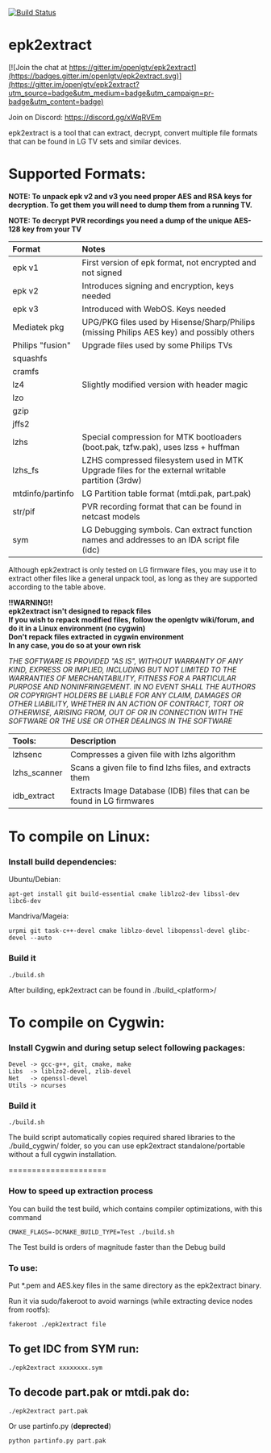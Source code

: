 [![Build Status](https://travis-ci.org/openlgtv/epk2extract.svg?branch=master)](https://travis-ci.org/openlgtv/epk2extract)

epk2extract
===========

[![Join the chat at https://gitter.im/openlgtv/epk2extract](https://badges.gitter.im/openlgtv/epk2extract.svg)](https://gitter.im/openlgtv/epk2extract?utm_source=badge&utm_medium=badge&utm_campaign=pr-badge&utm_content=badge)

Join on Discord: https://discord.gg/xWqRVEm

epk2extract is a tool that can extract, decrypt, convert multiple file formats that can be found in LG TV sets and similar devices.

Supported Formats:
===========================================
**NOTE: To unpack epk v2 and v3 you need proper AES and RSA keys for decryption. To get them you will need to dump them from a running TV.**

**NOTE: To decrypt PVR recordings you need a dump of the unique AES-128 key from your TV**

| Format	| Notes
| :-----	| :-----
| epk v1	| First version of epk format, not encrypted and not signed
| epk v2	| Introduces signing and encryption, keys needed
| epk v3   	| Introduced with WebOS. Keys needed
| Mediatek pkg | UPG/PKG files used by Hisense/Sharp/Philips (missing Philips AES key) and possibly others
| Philips "fusion" | Upgrade files used by some Philips TVs
| squashfs	| 
| cramfs	| 
| lz4		| Slightly modified version with header magic
| lzo		| 
| gzip		| 
| jffs2		| 
| lzhs		| Special compression for MTK bootloaders (boot.pak, tzfw.pak), uses lzss + huffman
| lzhs_fs   | LZHS compressed filesystem used in MTK Upgrade files for the external writable partition (3rdw)
| mtdinfo/partinfo |  LG Partition table format (mtdi.pak, part.pak)
| str/pif	| PVR recording format that can be found in netcast models
| sym		| LG Debugging symbols. Can extract function names and addresses to an IDA script file (idc)

Although epk2extract is only tested on LG firmware files, you may use it to extract other files like a general unpack tool, as long as they are supported according to the table above.

**!!WARNING!!**<br>
**epk2extract isn't designed to repack files**<br>
**If you wish to repack modified files, follow the openlgtv wiki/forum, and do it in a Linux environment (no cygwin)**<br>
**Don't repack files extracted in cygwin environment**<br>
**In any case, you do so at your own risk**<br>

*THE SOFTWARE IS PROVIDED "AS IS", WITHOUT WARRANTY OF ANY KIND,
EXPRESS OR IMPLIED, INCLUDING BUT NOT LIMITED TO THE WARRANTIES
OF MERCHANTABILITY, FITNESS FOR A PARTICULAR PURPOSE AND
NONINFRINGEMENT. IN NO EVENT SHALL THE AUTHORS OR COPYRIGHT
HOLDERS BE LIABLE FOR ANY CLAIM, DAMAGES OR OTHER LIABILITY,
WHETHER IN AN ACTION OF CONTRACT, TORT OR OTHERWISE, ARISING
FROM, OUT OF OR IN CONNECTION WITH THE SOFTWARE OR THE USE OR
OTHER DEALINGS IN THE SOFTWARE*

| Tools:	| Description
| :----		| :----
| lzhsenc	| Compresses a given file with lzhs algorithm
| lzhs_scanner	| Scans a given file to find lzhs files, and extracts them
| idb_extract | Extracts Image Database (IDB) files that can be found in LG firmwares


To compile on Linux:
===========================================

### Install build dependencies:
Ubuntu/Debian:
```shell
apt-get install git build-essential cmake liblzo2-dev libssl-dev libc6-dev
```
Mandriva/Mageia:
```shell
urpmi git task-c++-devel cmake liblzo-devel libopenssl-devel glibc-devel --auto
```

### Build it
```shell
./build.sh
```

After building, epk2extract can be found in ./build_\<platform\>/ 


To compile on Cygwin:
=====================

### Install Cygwin and during setup select following packages:

    Devel -> gcc-g++, git, cmake, make
    Libs  -> liblzo2-devel, zlib-devel
    Net   -> openssl-devel
    Utils -> ncurses

### Build it
```shell
./build.sh
```

The build script automatically copies required shared libraries to the ./build_cygwin/ folder, so you can use epk2extract standalone/portable without a full cygwin installation.


=====================
### How to speed up extraction process
You can build the test build, which contains compiler optimizations, with this command
```shell
CMAKE_FLAGS=-DCMAKE_BUILD_TYPE=Test ./build.sh
```
The Test build is orders of magnitude faster than the Debug build

### To use:

Put *.pem and AES.key files in the same directory as the epk2extract binary.

Run it via sudo/fakeroot to avoid warnings (while extracting device nodes from rootfs):

    fakeroot ./epk2extract file

## To get IDC from SYM run:

    ./epk2extract xxxxxxxx.sym
    
## To decode part.pak or mtdi.pak do:

    ./epk2extract part.pak

Or use partinfo.py (**deprected**)

    python partinfo.py part.pak
